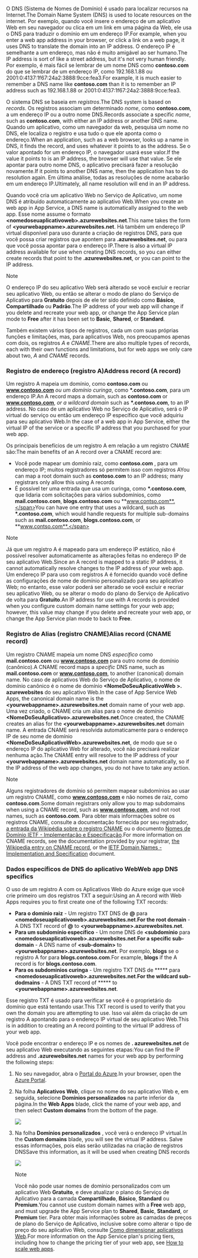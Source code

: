<span data-ttu-id="86ba5-101">O DNS (Sistema de Nomes de Domínio) é usado para localizar recursos na Internet.</span><span class="sxs-lookup"><span data-stu-id="86ba5-101">The Domain Name System (DNS) is used to locate resources on the internet.</span></span> <span data-ttu-id="86ba5-102">Por exemplo, quando você insere o endereço de um aplicativo Web em seu navegador ou clica em um link em uma página da Web, ele usa o DNS para traduzir o domínio em um endereço IP.</span><span class="sxs-lookup"><span data-stu-id="86ba5-102">For example, when you enter a web app address in your browser, or click a link on a web page, it uses DNS to translate the domain into an IP address.</span></span> <span data-ttu-id="86ba5-103">O endereço IP é semelhante a um endereço, mas não é muito amigável ao ser humano.</span><span class="sxs-lookup"><span data-stu-id="86ba5-103">The IP address is sort of like a street address, but it's not very human friendly.</span></span> <span data-ttu-id="86ba5-104">Por exemplo, é mais fácil se lembrar de um nome DNS como **contoso.com** do que se lembrar de um endereço IP, como 192.168.1.88 ou 2001:0:4137:1f67:24a2:3888:9cce:fea3.</span><span class="sxs-lookup"><span data-stu-id="86ba5-104">For example, it is much easier to remember a DNS name like **contoso.com** than it is to remember an IP address such as 192.168.1.88 or 2001:0:4137:1f67:24a2:3888:9cce:fea3.</span></span>

<span data-ttu-id="86ba5-105">O sistema DNS se baseia em *registros*.</span><span class="sxs-lookup"><span data-stu-id="86ba5-105">The DNS system is based on *records*.</span></span> <span data-ttu-id="86ba5-106">Os registros associam um determinado *nome*, como **contoso.com**, a um endereço IP ou a outro nome DNS.</span><span class="sxs-lookup"><span data-stu-id="86ba5-106">Records associate a specific *name*, such as **contoso.com**, with either an IP address or another DNS name.</span></span> <span data-ttu-id="86ba5-107">Quando um aplicativo, como um navegador da web, pesquisa um nome no DNS, ele localiza o registro e usa tudo o que ele aponta como o endereço.</span><span class="sxs-lookup"><span data-stu-id="86ba5-107">When an application, such as a web browser, looks up a name in DNS, it finds the record, and uses whatever it points to as the address.</span></span> <span data-ttu-id="86ba5-108">Se o valor apontado for um endereço IP, o navegador usará esse valor.</span><span class="sxs-lookup"><span data-stu-id="86ba5-108">If the value it points to is an IP address, the browser will use that value.</span></span> <span data-ttu-id="86ba5-109">Se ele apontar para outro nome DNS, o aplicativo precisará fazer a resolução novamente.</span><span class="sxs-lookup"><span data-stu-id="86ba5-109">If it points to another DNS name, then the application has to do resolution again.</span></span> <span data-ttu-id="86ba5-110">Em última análise, todas as resoluções de nome acabarão em um endereço IP.</span><span class="sxs-lookup"><span data-stu-id="86ba5-110">Ultimately, all name resolution will end in an IP address.</span></span>

<span data-ttu-id="86ba5-111">Quando você cria um aplicativo Web no Serviço de Aplicativo, um nome DNS é atribuído automaticamente ao aplicativo Web.</span><span class="sxs-lookup"><span data-stu-id="86ba5-111">When you create an web app in App Service, a DNS name is automatically assigned to the web app.</span></span> <span data-ttu-id="86ba5-112">Esse nome assume o formato **&lt;nomedoseuaplicativoweb&gt;.azurewebsites.net**.</span><span class="sxs-lookup"><span data-stu-id="86ba5-112">This name takes the form of **&lt;yourwebappname&gt;.azurewebsites.net**.</span></span> <span data-ttu-id="86ba5-113">Há também um endereço IP virtual disponível para uso durante a criação de registros DNS, para que você possa criar registros que apontem para **.azurewebsites.net**, ou para que você possa apontar para o endereço IP.</span><span class="sxs-lookup"><span data-stu-id="86ba5-113">There is also a virtual IP address available for use when creating DNS records, so you can either create records that point to the **.azurewebsites.net**, or you can point to the IP address.</span></span>

> [!NOTE]
> <span data-ttu-id="86ba5-114">O endereço IP do seu aplicativo Web será alterado se você excluir e recriar seu aplicativo Web, ou então se alterar o modo de plano do Serviço de Aplicativo para **Gratuito** depois de ele ter sido definido como **Básico**, **Compartilhado** ou **Padrão**.</span><span class="sxs-lookup"><span data-stu-id="86ba5-114">The IP address of your web app will change if you delete and recreate your web app, or change the App Service plan mode to **Free** after it has been set to **Basic**, **Shared**, or **Standard**.</span></span>
> 
> 

<span data-ttu-id="86ba5-115">Também existem vários tipos de registros, cada um com suas próprias funções e limitações, mas, para aplicativos Web, nos preocupamos apenas com dois, os registros *A* e *CNAME*.</span><span class="sxs-lookup"><span data-stu-id="86ba5-115">There are also multiple types of records, each with their own functions and limitations, but for web apps we only care about two, *A* and *CNAME* records.</span></span>

### <a name="address-record-a-record"></a><span data-ttu-id="86ba5-116">Registro de endereço (registro A)</span><span class="sxs-lookup"><span data-stu-id="86ba5-116">Address record (A record)</span></span>
<span data-ttu-id="86ba5-117">Um registro A mapeia um domínio, como **contoso.com** ou **www.contoso.com** *ou um domínio curinga*, como **\*.contoso.com**, para um endereço IP.</span><span class="sxs-lookup"><span data-stu-id="86ba5-117">An A record maps a domain, such as **contoso.com** or **www.contoso.com**, *or a wildcard domain* such as **\*.contoso.com**, to an IP address.</span></span> <span data-ttu-id="86ba5-118">No caso de um aplicativo Web no Serviço de Aplicativo, será o IP virtual do serviço ou então um endereço IP específico que você adquiriu para seu aplicativo Web.</span><span class="sxs-lookup"><span data-stu-id="86ba5-118">In the case of a web app in App Service, either the virtual IP of the service or a specific IP address that you purchased for your web app.</span></span>

<span data-ttu-id="86ba5-119">Os principais benefícios de um registro A em relação a um registro CNAME são:</span><span class="sxs-lookup"><span data-stu-id="86ba5-119">The main benefits of an A record over a CNAME record are:</span></span>

* <span data-ttu-id="86ba5-120">Você pode mapear um domínio raiz, como **contoso.com** , para um endereço IP; muitos registradores só permitem isso com registros A</span><span class="sxs-lookup"><span data-stu-id="86ba5-120">You can map a root domain such as **contoso.com** to an IP address; many registrars only allow this using A records</span></span>
* <span data-ttu-id="86ba5-121">É possível ter uma entrada que usa um curinga, como **\*.contoso.com**, que lidaria com solicitações para vários subdomínios, como **mail.contoso.com**, **blogs.contoso.com** ou **www.contso.com**.</span><span class="sxs-lookup"><span data-stu-id="86ba5-121">You can have one entry that uses a wildcard, such as **\*.contoso.com**, which would handle requests for multiple sub-domains such as **mail.contoso.com**, **blogs.contoso.com**, or **www.contso.com**.</span></span>

> [!NOTE]
> <span data-ttu-id="86ba5-122">Já que um registro A é mapeado para um endereço IP estático, não é possível resolver automaticamente as alterações feitas no endereço IP de seu aplicativo Web.</span><span class="sxs-lookup"><span data-stu-id="86ba5-122">Since an A record is mapped to a static IP address, it cannot automatically resolve changes to the IP address of your web app.</span></span> <span data-ttu-id="86ba5-123">Um endereço IP para uso com registros A é fornecido quando você define as configurações de nome de domínio personalizado para seu aplicativo Web; no entanto, esse valor poderá ser alterado se você excluir e recriar seu aplicativo Web, ou se alterar o modo do plano do Serviço de Aplicativo de volta para **Gratuito**.</span><span class="sxs-lookup"><span data-stu-id="86ba5-123">An IP address for use with A records is provided when you configure custom domain name settings for your web app; however, this value may change if you delete and recreate your web app, or change the App Service plan mode to back to **Free**.</span></span>
> 
> 

### <a name="alias-record-cname-record"></a><span data-ttu-id="86ba5-124">Registro de Alias (registro CNAME)</span><span class="sxs-lookup"><span data-stu-id="86ba5-124">Alias record (CNAME record)</span></span>
<span data-ttu-id="86ba5-125">Um registro CNAME mapeia um nome DNS *específico* como **mail.contoso.com** ou **www.contoso.com** para outro nome de domínio (canônico).</span><span class="sxs-lookup"><span data-stu-id="86ba5-125">A CNAME record maps a *specific* DNS name, such as **mail.contoso.com** or **www.contoso.com**, to another (canonical) domain name.</span></span> <span data-ttu-id="86ba5-126">No caso de aplicativos Web do Serviço de Aplicativo, o nome de domínio canônico é o nome de domínio **&lt;NomeDoSeuAplicativoWeb >. azurewebsites** do seu aplicativo Web.</span><span class="sxs-lookup"><span data-stu-id="86ba5-126">In the case of App Service Web Apps, the canonical domain name is the **&lt;yourwebappname>.azurewebsites.net** domain name of your web app.</span></span> <span data-ttu-id="86ba5-127">Uma vez criado, o CNAME cria um alias para o nome de domínio **&lt;NomeDoSeuAplicativo>.azurewebsites.net**.</span><span class="sxs-lookup"><span data-stu-id="86ba5-127">Once created, the CNAME creates an alias for the **&lt;yourwebappname>.azurewebsites.net** domain name.</span></span> <span data-ttu-id="86ba5-128">A entrada CNAME será resolvida automaticamente para o endereço IP de seu nome de domínio **&lt;NomeDoSeuAplicativoWeb>.azurewebsites.net**, de modo que se o endereço IP do aplicativo Web for alterado, você não precisará realizar nenhuma ação.</span><span class="sxs-lookup"><span data-stu-id="86ba5-128">The CNAME entry will resolve to the IP address of your **&lt;yourwebappname>.azurewebsites.net** domain name automatically, so if the IP address of the web app changes, you do not have to take any action.</span></span>

> [!NOTE]
> <span data-ttu-id="86ba5-129">Alguns registradores de domínio só permitem mapear subdomínios ao usar um registro CNAME, como **www.contoso.com** e não nomes de raiz, como **contoso.com**.</span><span class="sxs-lookup"><span data-stu-id="86ba5-129">Some domain registrars only allow you to map subdomains when using a CNAME record, such as **www.contoso.com**, and not root names, such as **contoso.com**.</span></span> <span data-ttu-id="86ba5-130">Para obter mais informações sobre os registros CNAME, consulte a documentação fornecida por seu registrador, <a href="http://en.wikipedia.org/wiki/CNAME_record">a entrada da Wikipédia sobre o registro CNAME</a> ou o documento <a href="http://tools.ietf.org/html/rfc1035">Nomes de Domínio IETF - Implementação e Especificação</a>.</span><span class="sxs-lookup"><span data-stu-id="86ba5-130">For more information on CNAME records, see the documentation provided by your registrar, <a href="http://en.wikipedia.org/wiki/CNAME_record">the Wikipedia entry on CNAME record</a>, or the <a href="http://tools.ietf.org/html/rfc1035">IETF Domain Names - Implementation and Specification</a> document.</span></span>
> 
> 

### <a name="web-app-dns-specifics"></a><span data-ttu-id="86ba5-131">Dados específicos de DNS do aplicativo Web</span><span class="sxs-lookup"><span data-stu-id="86ba5-131">Web app DNS specifics</span></span>
<span data-ttu-id="86ba5-132">O uso de um registro A com os Aplicativos Web do Azure exige que você crie primeiro um dos registros TXT a seguir:</span><span class="sxs-lookup"><span data-stu-id="86ba5-132">Using an A record with Web Apps requires you to first create one of the following TXT records:</span></span>

* <span data-ttu-id="86ba5-133">**Para o domínio raiz** - Um registro TXT DNS de **@** para **&lt;nomedoseuaplicativoweb&gt;.azurewebsites.net**.</span><span class="sxs-lookup"><span data-stu-id="86ba5-133">**For the root domain** - A DNS TXT record of **@** to  **&lt;yourwebappname&gt;.azurewebsites.net**.</span></span>
* <span data-ttu-id="86ba5-134">**Para um subdomínio específico** - Um nome DNS de **&lt;subdomínio** para **&lt;nomedoseuaplicativoweb&gt;.azurewebsites.net**.</span><span class="sxs-lookup"><span data-stu-id="86ba5-134">**For a specific sub-domain** - A DNS name of **&lt;sub-domain>** to **&lt;yourwebappname&gt;.azurewebsites.net**.</span></span> <span data-ttu-id="86ba5-135">Por exemplo, **blogs** se o registro A for para **blogs.contoso.com**.</span><span class="sxs-lookup"><span data-stu-id="86ba5-135">For example, **blogs** if the A record is for **blogs.contoso.com**.</span></span>
* <span data-ttu-id="86ba5-136">**Para os subdomínios curinga** - Um registro TXT DNS de ***** para **&lt;nomedoseuaplicativoweb&gt;.azurewebsites.net**.</span><span class="sxs-lookup"><span data-stu-id="86ba5-136">**For the wildcard sub-dodmains** - A DNS TXT record of ***** to  **&lt;yourwebappname&gt;.azurewebsites.net**.</span></span>

<span data-ttu-id="86ba5-137">Esse registro TXT é usado para verificar se você é o proprietário do domínio que está tentando usar.</span><span class="sxs-lookup"><span data-stu-id="86ba5-137">This TXT record is used to verify that you own the domain you are attempting to use.</span></span> <span data-ttu-id="86ba5-138">Isso vai além da criação de um registro A apontando para o endereço IP virtual de seu aplicativo Web.</span><span class="sxs-lookup"><span data-stu-id="86ba5-138">This is in addition to creating an A record pointing to the virtual IP address of your web app.</span></span>

<span data-ttu-id="86ba5-139">Você pode encontrar o endereço IP e os nomes de **. azurewebsites.net** de seu aplicativo Web executando as seguintes etapas:</span><span class="sxs-lookup"><span data-stu-id="86ba5-139">You can find the IP address and **.azurewebsites.net** names for your web app by performing the following steps:</span></span>

1. <span data-ttu-id="86ba5-140">No seu navegador, abra o [Portal do Azure](https://portal.azure.com).</span><span class="sxs-lookup"><span data-stu-id="86ba5-140">In your browser, open the [Azure Portal](https://portal.azure.com).</span></span>
2. <span data-ttu-id="86ba5-141">Na folha **Aplicativos Web**, clique no nome do seu aplicativo Web e, em seguida, selecione **Domínios personalizados** na parte inferior da página.</span><span class="sxs-lookup"><span data-stu-id="86ba5-141">In the **Web Apps** blade, click the name of your web app, and then select **Custom domains** from the bottom of the page.</span></span>
   
    ![](./media/custom-dns-web-site/dncmntask-cname-6.png)
3. <span data-ttu-id="86ba5-142">Na folha **Domínios personalizados** , você verá o endereço IP virtual.</span><span class="sxs-lookup"><span data-stu-id="86ba5-142">In the **Custom domains** blade, you will see the virtual IP address.</span></span> <span data-ttu-id="86ba5-143">Salve essas informações, pois elas serão utilizadas na criação de registros DNS</span><span class="sxs-lookup"><span data-stu-id="86ba5-143">Save this information, as it will be used when creating DNS records</span></span>
   
    ![](./media/custom-dns-web-site/virtual-ip-address.png)
   
   > [!NOTE]
   > <span data-ttu-id="86ba5-144">Você não pode usar nomes de domínio personalizados com um aplicativo Web **Gratuito**, e deve atualizar o plano do Serviço de Aplicativo para a camada **Compartilhado**, **Básico**, **Standard** ou **Premium**.</span><span class="sxs-lookup"><span data-stu-id="86ba5-144">You cannot use custom domain names with a **Free** web app, and must upgrade the App Service plan to **Shared**, **Basic**, **Standard**, or **Premium** tier.</span></span> <span data-ttu-id="86ba5-145">Para obter mais informações sobre as camadas de preços de plano do Serviço de Aplicativo, inclusive sobre como alterar o tipo de preço do seu aplicativo Web, consulte [Como dimensionar aplicativos Web](../articles/app-service-web/web-sites-scale.md).</span><span class="sxs-lookup"><span data-stu-id="86ba5-145">For more information on the App Service plan's pricing tiers, including how to change the pricing tier of your web app, see [How to scale web apps](../articles/app-service-web/web-sites-scale.md).</span></span>
   > 
   > 

